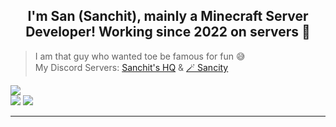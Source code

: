 ## <div align="center">I'm San (Sanchit), mainly a Minecraft Server Developer! Working since 2022 on servers 🚀</div>  

> I am that guy who wanted toe be famous for fun 😅 <br>
> My Discord Servers: [Sanchit's HQ](https://discord.gg/qhmEgJMmQP) & [🪄 Sancity](https://discord.gg/CxCssZH4xk)

<a href="https://discord.com/users/850779916306874421/"><img src="https://discord.c99.nl/widget/theme-3/850779916306874421.png"></a> <br>
<a href="https://discord.gg/qhmEgJMmQP"><img src="https://discord.com/api/guilds/1121813479779737793/widget.png?style=banner3"></a>
<a href="https://discord.gg/CxCssZH4xk"><img src="https://discord.com/api/guilds/923614434671329340/widget.png?style=banner3"></a>

***
